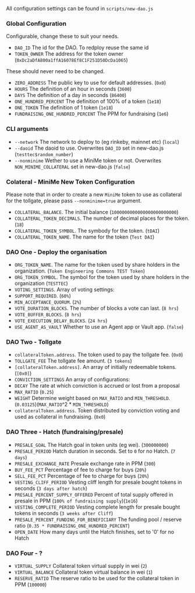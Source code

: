 All configuration settings can be found in `scripts/new-dao.js`

### Global Configuration

Configurable, change these to suit your needs.
 - `DAO_ID`
  The id for the DAO. To redploy reuse the same id
 - `TOKEN_OWNER` The address for the token owner (`0xDc2aDfA800a1ffA16078Ef8C1F251D50DcDa1065`)

These should never need to be changed.
 - `ZERO_ADDRESS` The public key to use for default addresses. (`0x0`)
 - `HOURS` The definition of an hour in seconds (`3600`)
 - `DAYS` The definition of a day in seconds (`86400`)
 - `ONE_HUNDRED_PERCENT` The definition of 100% of a token (`1e18`)
 - `ONE_TOKEN` The definition of 1 token (`1e18`)
 - `FUNDRAISING_ONE_HUNDRED_PERCENT` The PPM for fundraising (`1e6`)

### CLI arguments

 - `--network`
  The network to deploy to (eg rinkeby, mainnet etc) (`local`)
 - `--daoid`
  The daoid to use. Overwrites `DAO_ID` set in new-dao.js (`testtec$random_number`)
 - `--nonminime`
  Wether to use a MiniMe token or not. Overwrites `NON_MINIME_COLLATERAL` set in new-dao.js (`false`)

### Colateral - MiniMe New Token Configuration

Please note that in order to create a new `MiniMe` token to use as collateral for the tollgate, please pass `--nonminime=true` argument.

 - `COLLATERAL_BALANCE`. The initial balance (`1000000000000000000000000`)
 - `COLLATERAL_TOKEN_DECIMALS`. The number of decimal places for the token. (`18`)
 - `COLLATERAL_TOKEN_SYMBOL`. The symbody for the token. (`tDAI`)
 - `COLLATERAL_TOKEN_NAME`. The name for the token (`Test DAI`)

### DAO One - Deploy the organisation

 - `ORG_TOKEN_NAME`. The name for the token used by share holders in the organization. (`Token Engineering Commons TEST Token`)
 - `ORG_TOKEN_SYMBOL`. The symbol for the token used by share holders in the organization (`TESTTEC`)
 - `VOTING_SETTINGS`. Array of voting settings:
  - `SUPPORT_REQUIRED`. (`60%`)
  - `MIN_ACCEPTANCE_QUORUM`. (`2%`)
  - `VOTE_DURATION_BLOCKS`. The number of blocks a vote can last. (`8 hrs`)
  - `VOTE_BUFFER_BLOCKS`. (`8 hrs`)
  - `VOTE_EXECUTION_DELAY_BLOCKS`. (`24 hrs`)
 - `USE_AGENT_AS_VAULT` Whether to use an Agent app or Vault app. (`false`)

### DAO Two - Tollgate

 - `collateralToken.address`. The token used to pay the tollgate fee. (`0x0`)
 - `TOLLGATE_FEE` The tollgate fee amount. (`3 tokens`)
 - `[collateralToken.address]`. An array of initially redeemable tokens. (`[0x0]`)
 - `CONVICTION_SETTINGS` An array of configurations:
  - `DECAY`
     The rate at which conviction is accrued or lost from a proposal
  - `MAX_RATIO` (`0.25`)
  - `WEIGHT` Determine weight based on `MAX_RATIO` and `MIN_THRESHOLD`. (`0.03125`)(`MAX_RATIO`^2 * `MIN_THRESHOLD`)
 - `collateralToken.address`. Token distributed by conviction voting and used as collateral in fundraising. (`0x0`)

### DAO Three - Hatch (fundraising/presale)

 - `PRESALE_GOAL` The Hatch goal in token units (eg wei). (`300000000`)
 - `PRESALE_PERIOD` Hatch duration in seconds. Set to `0` for no Hatch. (`7 days`)
 - `PRESALE_EXCHANGE_RATE` Presale exchange rate in PPM (`300`)
 - `BUY_FEE_PCT`
    Percentage of fee to charge for buys (`20%`)
 - `SELL_FEE_PCT`
    Percentage of fee to charge for buys (`20%`)
 - `VESTING_CLIFF_PERIOD` Vesting cliff length for presale bought tokens in seconds (`3 days after hatch`)
 - `PRESALE_PERCENT_SUPPLY_OFFERED` Percent of total supply offered in presale in PPM (`100% of fundraising supply`)(`1e16`)
 - `VESTING_COMPLETE_PERIOD` Vesting complete length for presale bought tokens in seconds (`3 weeks after Cliff`)
 - `PRESALE_PERCENT_FUNDING_FOR_BENEFICIARY`
    The funding pool / reserve ratio (`0.35 * FUNDRAISING_ONE_HUNDRED_PERCENT`)
 - `OPEN_DATE`
    How many days until the Hatch finishes, set to '0' for no Hatch

### DAO Four - ?

 - `VIRTUAL_SUPPLY`
    Collateral token virtual supply in wei (`2`)
 - `VIRTUAL_BALANCE`
    Collateral token virtual balance in wei (`1`)
 - `RESERVE_RATIO`
    The reserve ratio to be used for the collateral token in PPM (`100000`)
